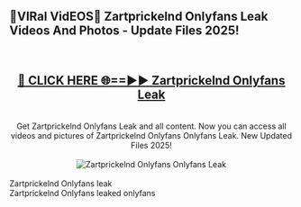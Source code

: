 <h2>🔴VIRal VidEOS🔴 Zartprickelnd Onlyfans Leak Videos And Photos - Update Files 2025!</h2>
<br>
<div align="center">
<h2><a href="https://213.232.235.80/live/video.php?q=zartprickelnd-onlyfans" rel="nofollow">🔴 CLICK HERE 🌐==►► Zartprickelnd Onlyfans Leak</a></h2>
<br>
Get Zartprickelnd Onlyfans Leak and all content. Now you can access all videos and pictures of Zartprickelnd Onlyfans Onlyfans Leak. New Updated Files 2025!
<br>
<br>
<a href="https://213.232.235.80/live/video.php?q=zartprickelnd-onlyfans" rel="nofollow" data-target="animated-image.originalLink"><img src="https://i.imgur.com/dJHk4Zq.gif" alt="Zartprickelnd Onlyfans Onlyfans Leak" style="max-width: 100%; display: inline-block;" data-target="animated-image.originalImage"></a>
</div>
<br>
Zartprickelnd Onlyfans leak<br>
Zartprickelnd Onlyfans leaked onlyfans